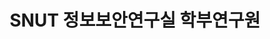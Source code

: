 ---
category: 'career'
careerType: 'experience'
startDate: '2021-03-01'
#endDate: '2021-04-01'
title: 'SNUT 정보보안연구실 학부연구원'
desc: 'CUDA, GPGPU, HEAAN'
---